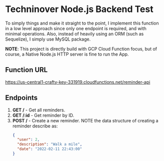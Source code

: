 # Techninover Node.js Backend Test
To simply things and make it straight to the point, I implement this function in a low level approach since only one endpoint is required, and with minimal operations. Also, instead of heavily using an ORM (such as Sequelize), I simply use MySQL package.

**NOTE**: This project is directly build with GCP Cloud Function focus, but of course, a Native Node.js HTTP server is fine to run the App.

## Function URL
https://us-central1-crafty-key-331919.cloudfunctions.net/reminder-api

## Endpoints
1. **GET /** - Get all reminders.
2. **GET /:id** - Get reminder by ID.
3. **POST /** - Create a new reminder. NOTE the data structure of creating a reminder describe as:
   ```json
   {
     "user": 2,
     "description": "Walk a mile",
     "date": "2022-02-11 22:43:00"
   }
   ```